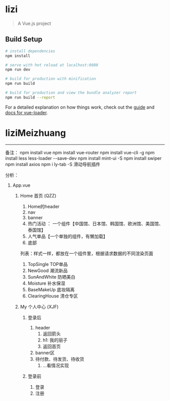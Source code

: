 # lizi

> A Vue.js project

## Build Setup

``` bash
# install dependencies
npm install

# serve with hot reload at localhost:8080
npm run dev

# build for production with minification
npm run build

# build for production and view the bundle analyzer report
npm run build --report
```

For a detailed explanation on how things work, check out the [guide](http://vuejs-templates.github.io/webpack/) and [docs for vue-loader](http://vuejs.github.io/vue-loader).
# liziMeizhuang


-----------------------------------------------------------------------
备注：
   npm install vue
   npm install vue-router
   npm install vue-cli -g
   npm install less less-loader --save-dev
   npm install mint-ui -S
   npm install swiper
   npm install axios
   npm i ly-tab -S  滑动导航插件



分析：

1. App.vue

   1. Home   首页 (QZZ)

      1. Home的header   
      2. nav
      3. banner  
      4. 热门活动  ： 一个组件【中国馆、日本馆、韩国馆、欧洲馆、美国馆、泰国馆】  
      5. 人气单品【一个单独的组件，有懒加载】
      6. 底部

      列表：样式一样，都放在一个组件里，根据请求数据的不同渲染页面

      1. TopSingle  TOP单品
      2. NewGood  潮流新品
      3. SunAndWhite  防晒美白
      4. Moisture  补水保湿
      5. BaseMakeUp 底妆隔离
      6. ClearingHouse  清仓专区

   2. My  个人中心  (XJF)

      1. 登录后

         1. header
            1. 返回箭头
            2. h1:  我的丽子  
            3. 返回首页
         2.  banner区
         3. 待付款、待发货、待收货
            1. ...看情况实现

      2. 登录前

         1. 登录
         2. 注册 

         

   